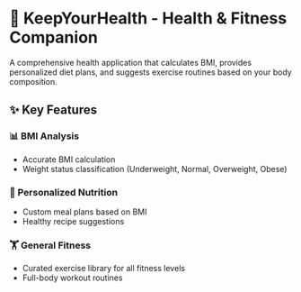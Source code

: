 # 🏥 KeepYourHealth - Health & Fitness Companion

A comprehensive health application that calculates BMI, provides personalized diet plans, and suggests exercise routines based on your body composition.

## ✨ Key Features

### 📊 BMI Analysis
- Accurate BMI calculation
- Weight status classification (Underweight, Normal, Overweight, Obese)

### 🍎 Personalized Nutrition
- Custom meal plans based on BMI
- Healthy recipe suggestions

### 🏋️ General Fitness
- Curated exercise library for all fitness levels
- Full-body workout routines
